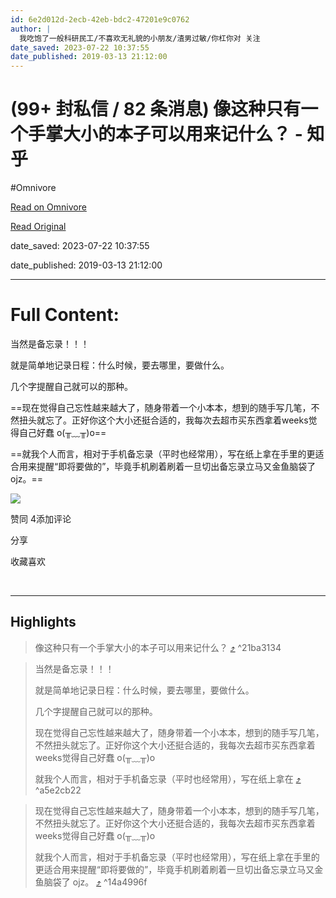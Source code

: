 ```yaml
---
id: 6e2d012d-2ecb-42eb-bdc2-47201e9c0762
author: |
  我吃饱了​一般科研民工/不喜欢无礼貌的小朋友/渣男过敏/你杠你对​ 关注
date_saved: 2023-07-22 10:37:55
date_published: 2019-03-13 21:12:00
---
```


# (99+ 封私信 / 82 条消息) 像这种只有一个手掌大小的本子可以用来记什么？ - 知乎
#Omnivore

[Read on Omnivore](https://omnivore.app/me/99-82-1897e0924e8)

[Read Original](https://www.zhihu.com/question/315510935/answer/622037924)

date_saved: 2023-07-22 10:37:55

date_published: 2019-03-13 21:12:00

--- 

# Full Content: 

当然是备忘录！！！

就是简单地记录日程：什么时候，要去哪里，要做什么。

几个字提醒自己就可以的那种。

==现在觉得自己忘性越来越大了，随身带着一个小本本，想到的随手写几笔，不然扭头就忘了。正好你这个大小还挺合适的，我每次去超市买东西拿着weeks觉得自己好蠢 o(╥﹏╥)o== 

==就我个人而言，相对于手机备忘录（平时也经常用），写在纸上拿在手里的更适合用来提醒“即将要做的”，毕竟手机刷着刷着一旦切出备忘录立马又金鱼脑袋了 ojz。==

![](https://proxy-prod.omnivore-image-cache.app/131x132,spX3iWSJmSJ7sjvgFF_rwTuly3h4gmSsgFYpVWUZrdFU/https://picx.zhimg.com/50/v2-c4470e20263a50cd3312bc5af308633b_720w.jpg?source=1940ef5c)

​赞同 4​​添加评论

​分享

​收藏​喜欢

​

---

## Highlights

> 像这种只有一个手掌大小的本子可以用来记什么？ [⤴️](https://omnivore.app/me/99-82-1897e0924e8#21ba3134-7687-4f1b-aaef-f38fb892a962)  ^21ba3134

> 当然是备忘录！！！
> 
> 就是简单地记录日程：什么时候，要去哪里，要做什么。
> 
> 几个字提醒自己就可以的那种。
> 
> 现在觉得自己忘性越来越大了，随身带着一个小本本，想到的随手写几笔，不然扭头就忘了。正好你这个大小还挺合适的，我每次去超市买东西拿着weeks觉得自己好蠢 o(╥﹏╥)o 
> 
> 就我个人而言，相对于手机备忘录（平时也经常用），写在纸上拿在 [⤴️](https://omnivore.app/me/99-82-1897e0924e8#a5e2cb22-4d35-462e-95c2-db2f431cf8ba)  ^a5e2cb22

> 现在觉得自己忘性越来越大了，随身带着一个小本本，想到的随手写几笔，不然扭头就忘了。正好你这个大小还挺合适的，我每次去超市买东西拿着weeks觉得自己好蠢 o(╥﹏╥)o 
> 
> 就我个人而言，相对于手机备忘录（平时也经常用），写在纸上拿在手里的更适合用来提醒“即将要做的”，毕竟手机刷着刷着一旦切出备忘录立马又金鱼脑袋了 ojz。 [⤴️](https://omnivore.app/me/99-82-1897e0924e8#14a4996f-2c99-474a-bcc1-4a9377b62d79)  ^14a4996f


